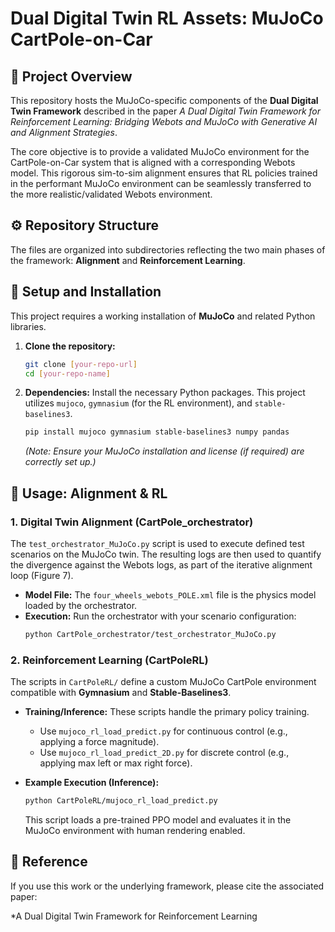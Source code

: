 # Dual Digital Twin RL Assets: MuJoCo CartPole-on-Car

## 🌟 Project Overview

This repository hosts the MuJoCo-specific components of the **Dual Digital Twin Framework** described in the paper *A Dual Digital Twin Framework for Reinforcement Learning: Bridging Webots and MuJoCo with Generative AI and Alignment Strategies*.

The core objective is to provide a validated MuJoCo environment for the CartPole-on-Car system that is aligned with a corresponding Webots model. This rigorous sim-to-sim alignment ensures that RL policies trained in the performant MuJoCo environment can be seamlessly transferred to the more realistic/validated Webots environment.

## ⚙️ Repository Structure

The files are organized into subdirectories reflecting the two main phases of the framework: **Alignment** and **Reinforcement Learning**.


## 🚀 Setup and Installation

This project requires a working installation of **MuJoCo** and related Python libraries.

1.  **Clone the repository:**
    ```bash
    git clone [your-repo-url]
    cd [your-repo-name]
    ```

2.  **Dependencies:**
    Install the necessary Python packages. This project utilizes `mujoco`, `gymnasium` (for the RL environment), and `stable-baselines3`.
    ```bash
    pip install mujoco gymnasium stable-baselines3 numpy pandas
    ```
    *(Note: Ensure your MuJoCo installation and license (if required) are correctly set up.)*

## 🔬 Usage: Alignment & RL

### 1. Digital Twin Alignment (CartPole_orchestrator)

The `test_orchestrator_MuJoCo.py` script is used to execute defined test scenarios on the MuJoCo twin. The resulting logs are then used to quantify the divergence against the Webots logs, as part of the iterative alignment loop (Figure 7).

* **Model File:** The `four_wheels_webots_POLE.xml` file is the physics model loaded by the orchestrator.
* **Execution:** Run the orchestrator with your scenario configuration:
    ```bash
    python CartPole_orchestrator/test_orchestrator_MuJoCo.py
    ```

### 2. Reinforcement Learning (CartPoleRL)

The scripts in `CartPoleRL/` define a custom MuJoCo CartPole environment compatible with **Gymnasium** and **Stable-Baselines3**.

* **Training/Inference:** These scripts handle the primary policy training.
    * Use `mujoco_rl_load_predict.py` for continuous control (e.g., applying a force magnitude).
    * Use `mujoco_rl_load_predict_2D.py` for discrete control (e.g., applying max left or max right force).

* **Example Execution (Inference):**
    ```bash
    python CartPoleRL/mujoco_rl_load_predict.py
    ```
    This script loads a pre-trained PPO model and evaluates it in the MuJoCo environment with human rendering enabled.

## 📄 Reference

If you use this work or the underlying framework, please cite the associated paper:

*A Dual Digital Twin Framework for Reinforcement Learning
